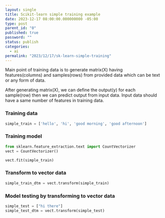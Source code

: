 ```yaml
---
layout: single
title: Scikit-learn simple training example
date: 2023-12-17 08:00:00.000000000 -05:00
type: post
parent_id: "0"
published: true
password: ""
status: publish
categories:
  - ai
permalink: "2023/12/17/sk-learn-simple-training"
---
```


Main point of training data is to generate matrix(X) having features(columns) and samples(rows) from provided data which can be text or any form of data.

After generating matrix(X), we can define the output(y) for each sample(row) then we can predict output from input data. Input data should have a same number of features in training data.


### Training data
```python
simple_train = ['hello', 'hi', 'good morning', 'good afternoon']
```

### Training model
```python
from sklearn.feature_extraction.text import CountVectorizer
vect = CountVectorizer()

vect.fit(simple_train)
```

### Transform to vector data
```python
simple_train_dtm = vect.transform(simple_train)
```

### Model testing by transforming to vector data
```python
simple_test = ["hi there"]
simple_test_dtm = vect.transform(simple_test)
```

